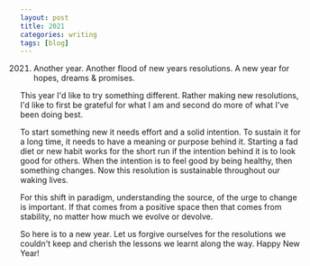```yaml
---
layout: post
title: 2021
categories: writing
tags: [blog]
---
```

2021. Another year. Another flood of new years resolutions. 
A new year for hopes, dreams & promises.

This year I'd like to try something different. Rather making new resolutions, I'd  like to first be grateful for what I am and second do more of what I've been doing best.

To start something new it needs effort and a solid intention. To sustain it for a long time, it needs to have a meaning or purpose behind it. Starting a fad diet or new habit works for the short run if the intention behind it is to look good for others. When the intention is to feel good by being healthy, then something changes. Now this resolution is sustainable throughout our waking lives.

For this shift in paradigm, understanding the source, of the urge to change is important. If that comes from a positive space then that comes from stability, no matter how much we evolve or devolve. 

So here is to a new year. Let us forgive ourselves for the resolutions we couldn't keep and cherish the lessons we learnt along the way.
Happy New Year!
